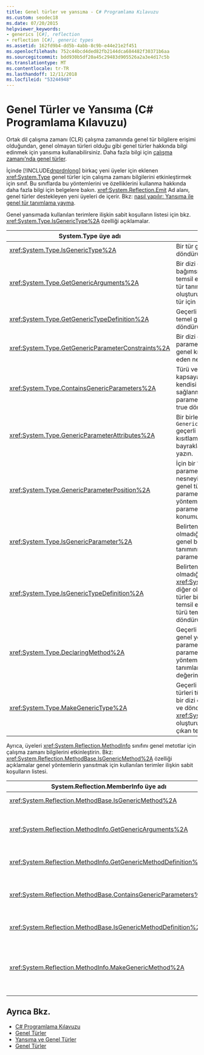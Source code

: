 ```yaml
---
title: Genel türler ve yansıma - C# Programlama Kılavuzu
ms.custom: seodec18
ms.date: 07/20/2015
helpviewer_keywords:
- generics [C#], reflection
- reflection [C#], generic types
ms.assetid: 162fd9b4-dd5b-4abb-8c9b-e44e21e2f451
ms.openlocfilehash: 752c44bcd4ded82fb2144dca684482f30371b6aa
ms.sourcegitcommit: bdd930b5df20a45c29483d905526a2a3e4d17c5b
ms.translationtype: MT
ms.contentlocale: tr-TR
ms.lasthandoff: 12/11/2018
ms.locfileid: "53244948"
---
```

# <a name="generics-and-reflection-c-programming-guide"></a>Genel Türler ve Yansıma (C# Programlama Kılavuzu)
Ortak dil çalışma zamanı (CLR) çalışma zamanında genel tür bilgilere erişimi olduğundan, genel olmayan türleri olduğu gibi genel türler hakkında bilgi edinmek için yansıma kullanabilirsiniz. Daha fazla bilgi için [çalışma zamanı'nda genel türler](../../../csharp/programming-guide/generics/generics-in-the-run-time.md).  
  
 İçinde [!INCLUDE[dnprdnlong](~/includes/dnprdnlong-md.md)] birkaç yeni üyeler için eklenen <xref:System.Type> genel türler için çalışma zamanı bilgilerini etkinleştirmek için sınıf. Bu sınıflarda bu yöntemlerini ve özelliklerini kullanma hakkında daha fazla bilgi için belgelere bakın. <xref:System.Reflection.Emit> Ad alanı, genel türler destekleyen yeni üyeleri de içerir. Bkz: [nasıl yapılır: Yansıma ile genel tür tanımlama yayma](../../../framework/reflection-and-codedom/how-to-define-a-generic-type-with-reflection-emit.md).  
  
 Genel yansımada kullanılan terimlere ilişkin sabit koşulların listesi için bkz. <xref:System.Type.IsGenericType%2A> özelliği açıklamalar.  
  
|System.Type üye adı|Açıklama|  
|-----------------------------|-----------------|  
|<xref:System.Type.IsGenericType%2A>|Bir tür genel ise true döndürür.|  
|<xref:System.Type.GetGenericArguments%2A>|Bir dizi döndürür `Type` tür bağımsız değişkenlerini temsil eden nesneleri, genel tür tanımı parametreleri oluşturulmuş bir türü veya tür için sağlanan.|  
|<xref:System.Type.GetGenericTypeDefinition%2A>|Geçerli oluşturulan tür temel genel tür tanımını döndürür.|  
|<xref:System.Type.GetGenericParameterConstraints%2A>|Bir dizi döndürür `Type` tür parametresinin geçerli genel kısıtlamalar temsil eden nesneleri.|  
|<xref:System.Type.ContainsGenericParameters%2A>|Türü veya herhangi bir kapsayan tür veya yöntemin kendisi için değil özel türleri sağlanmadı tür parametreleri içeriyorsa true döndürür.|  
|<xref:System.Type.GenericParameterAttributes%2A>|Bir birleşimi alır `GenericParameterAttributes` geçerli genel özel kısıtlamaları tanımlayan bayraklar parametresi yazın.|  
|<xref:System.Type.GenericParameterPosition%2A>|İçin bir `Type` bir tür parametresini temsil nesneyi tür parametresi genel tür tanımı veya tür parametresi bildirimi genel yöntem tanımının türü parametre listesini konumunu alır.|  
|<xref:System.Type.IsGenericParameter%2A>|Belirten bir değer alır olup olmadığını geçerli `Type` genel bir tür veya yöntem tanımının bir tür parametresini temsil eder.|  
|<xref:System.Type.IsGenericTypeDefinition%2A>|Belirten bir değer alır olup olmadığını geçerli <xref:System.Type> içinden diğer oluşturulan genel türler bir genel tür tanımını temsil eder. Genel tür tanımı türü temsil ediyorsa true döndürür.|  
|<xref:System.Type.DeclaringMethod%2A>|Geçerli genel tanımlanan genel yöntemin tür parametresi veya tür parametresi, genel bir yöntem tarafından tanımlanmamış yoksa null değerini döndürür.|  
|<xref:System.Type.MakeGenericType%2A>|Geçerli genel tür tanımının türleri tür parametreleri için bir dizi öğelerinin yerini alır ve döndürür bir <xref:System.Type> oluşturulan türü ortaya çıkan temsil eden nesne.|  
  
 Ayrıca, üyeleri <xref:System.Reflection.MethodInfo> sınıfını genel metotlar için çalışma zamanı bilgilerini etkinleştirin. Bkz: <xref:System.Reflection.MethodBase.IsGenericMethod%2A> özelliği açıklamalar genel yöntemlerin yansıtmak için kullanılan terimler ilişkin sabit koşulların listesi.  
  
|System.Reflection.MemberInfo üye adı|Açıklama|  
|----------------------------------------------|-----------------|  
|<xref:System.Reflection.MethodBase.IsGenericMethod%2A>|Genel bir yöntemi ise true döndürür.|  
|<xref:System.Reflection.MethodInfo.GetGenericArguments%2A>|Tür bağımsız değişkenlerini oluşturulmuş bir genel yöntem veya bir genel yöntem tanımının Tür parametreleri temsil eden tür nesneleri dizisi döndürür.|  
|<xref:System.Reflection.MethodInfo.GetGenericMethodDefinition%2A>|Geçerli yapılandırılmış yöntemi için temel alınan genel yöntem tanımını döndürür.|  
|<xref:System.Reflection.MethodBase.ContainsGenericParameters%2A>|Yöntem veya kapsayan türlerinden birinin kendisi için değil özel türleri sağlanmadı herhangi bir tür parametreleri içeriyorsa true döndürür.|  
|<xref:System.Reflection.MethodBase.IsGenericMethodDefinition%2A>|Gerekirse true döndürür geçerli <xref:System.Reflection.MethodInfo> genel yöntem tanımını temsil eder.|  
|<xref:System.Reflection.MethodInfo.MakeGenericMethod%2A>|Geçerli genel yöntem tanımının türleri tür parametreleri için bir dizi öğelerinin yerini alır ve döndürür bir <xref:System.Reflection.MethodInfo> oluşturulmuş yöntemi ortaya çıkan temsil eden nesne.|  
  
## <a name="see-also"></a>Ayrıca Bkz.

- [C# Programlama Kılavuzu](../../../csharp/programming-guide/index.md)  
- [Genel Türler](../../../csharp/programming-guide/generics/index.md)  
- [Yansıma ve Genel Türler](../../../framework/reflection-and-codedom/reflection-and-generic-types.md)  
- [Genel Türler](~/docs/standard/generics/index.md)
